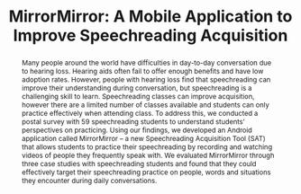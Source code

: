 ---
layout: publication
category: 'Full Paper'
title: "MirrorMirror: A Mobile Application to Improve Speechreading Acquisition"
authors: Benjamin M. Gorman, David R. Flatla
year-published: 2018
link: "https://dl.acm.org/doi/10.1145/3173574.3173600"
abstract: Many people around the world have difficulties in day-to-day conversation due to hearing loss. Hearing aids often fail to offer enough benefits and have low adoption rates. However, people with hearing loss find that speechreading can improve their understanding during conversation, but speechreading is a challenging skill to learn. Speechreading classes can improve acquisition, however there are a limited number of classes available and students can only practice effectively when attending class. To address this, we conducted a postal survey with 59 speechreading students to understand students’ perspectives on practicing. Using our findings, we developed an Android application called MirrorMirror – a new Speechreading Acquisition Tool (SAT) that allows students to practice their speechreading by recording and watching videos of people they frequently speak with. We evaluated MirrorMirror through three case studies with speechreading students and found that they could effectively target their speechreading practice on people, words and situations they encounter during daily conversations.
---